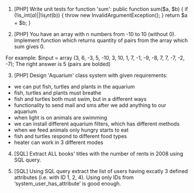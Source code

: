 	 	 	 	
1. [PHP] Write unit tests for function 'sum':
public function sum($a, $b)
{
    if (!is_int($a) || !is_int($b)) {
        throw new InvalidArgumentException();
    }
    return $a + $b;
}

2. [PHP] You have an array with n numbers from -10 to 10 (without 0). Implement function which returns quantity of pairs from the array which sum gives 0.

For example:
$input = array (3, 6, -3, 5, -10, 3, 10, 1, 7, -1, -9, -8, 7, 7, -7, -2, -7);
The right answer is 5 (pairs are bolded)

3. [PHP] Design 'Aquarium' class system with given requirements:
- we can put fish, turtles and plants in the aquarium
- fish, turtles and plants must breathe
- fish and turtles both must swim, but in a different ways
- functionality to send mail and sms after we add anything to our aquarium
- when light is on animals are swimming
- we can install different aquarium filters, which has different methods
- when we feed animals only hungry starts to eat
- fish and turtles respond to different food types
- heater can work in 3 different modes


4. [SQL] Extract ALL books' titles with the number of rents in 2008 using SQL query.


5. [SQL] Using SQL query extract the list of users having excatly 3 defined attributes (i.e. with ID 1, 2, 4). Using only IDs from ‘system_user_has_attribute’ is good enough.


